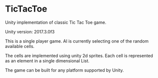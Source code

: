 # TicTacToe
Unity implementation of classic Tic Tac Toe game.

Unity version: 2017.3.0f3

This is a single player game. AI is currently selecting one of the random available cells.

The cells are implemented using unity 2d sprites. Each cell is represented as an element in a single dimensional List.

The game can be built for any platform supported by Unity. 